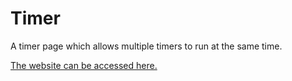 # Timer

A timer page which allows multiple timers to run at the same time.

[The website can be accessed here.](https://jon49.github.io/timer/)

